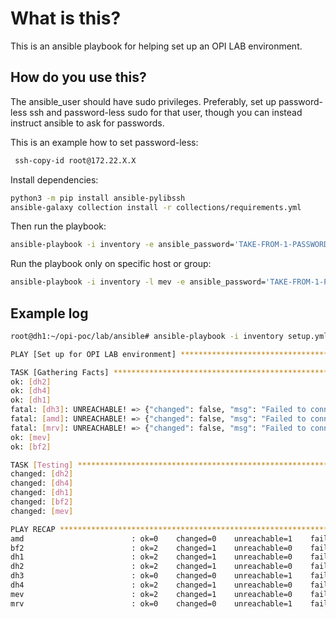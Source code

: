 # What is this?

This is an ansible playbook for helping set up an OPI LAB environment.

## How do you use this?

The ansible_user should have sudo privileges.  Preferably, set up password-less
ssh and password-less sudo for that user, though you can instead instruct
ansible to ask for passwords.

This is an example how to set password-less:

```bash
 ssh-copy-id root@172.22.X.X
```

Install dependencies:

```bash
python3 -m pip install ansible-pylibssh
ansible-galaxy collection install -r collections/requirements.yml
```

Then run the playbook:

```bash
ansible-playbook -i inventory -e ansible_password='TAKE-FROM-1-PASSWORD' setup.yml
```

Run the playbook only on specific host or group:

```bash
ansible-playbook -i inventory -l mev -e ansible_password='TAKE-FROM-1-PASSWORD' setup.yml
```

## Example log

```bash
root@dh1:~/opi-poc/lab/ansible# ansible-playbook -i inventory setup.yml

PLAY [Set up for OPI LAB environment] *******************************************************************************************************************************************************

TASK [Gathering Facts] **********************************************************************************************************************************************************************
ok: [dh2]
ok: [dh4]
ok: [dh1]
fatal: [dh3]: UNREACHABLE! => {"changed": false, "msg": "Failed to connect to the host via ssh: ssh: connect to host 172.22.1.3 port 22: No route to host", "unreachable": true}
fatal: [amd]: UNREACHABLE! => {"changed": false, "msg": "Failed to connect to the host via ssh: ssh: connect to host 172.22.3.1 port 22: No route to host", "unreachable": true}
fatal: [mrv]: UNREACHABLE! => {"changed": false, "msg": "Failed to connect to the host via ssh: ssh: connect to host 172.22.3.3 port 22: No route to host", "unreachable": true}
ok: [mev]
ok: [bf2]

TASK [Testing] ******************************************************************************************************************************************************************************
changed: [dh2]
changed: [dh4]
changed: [dh1]
changed: [bf2]
changed: [mev]

PLAY RECAP **********************************************************************************************************************************************************************************
amd                        : ok=0    changed=0    unreachable=1    failed=0    skipped=0    rescued=0    ignored=0
bf2                        : ok=2    changed=1    unreachable=0    failed=0    skipped=0    rescued=0    ignored=0
dh1                        : ok=2    changed=1    unreachable=0    failed=0    skipped=0    rescued=0    ignored=0
dh2                        : ok=2    changed=1    unreachable=0    failed=0    skipped=0    rescued=0    ignored=0
dh3                        : ok=0    changed=0    unreachable=1    failed=0    skipped=0    rescued=0    ignored=0
dh4                        : ok=2    changed=1    unreachable=0    failed=0    skipped=0    rescued=0    ignored=0
mev                        : ok=2    changed=1    unreachable=0    failed=0    skipped=0    rescued=0    ignored=0
mrv                        : ok=0    changed=0    unreachable=1    failed=0    skipped=0    rescued=0    ignored=0
```
